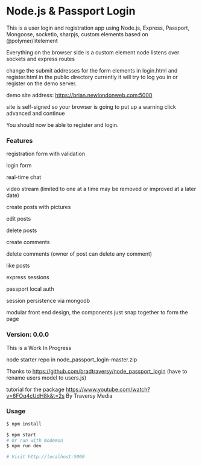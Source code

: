 # Node.js & Passport Login

This is a user login and registration app using
 Node.js,
 Express,
 Passport,
 Mongoose,
 socketio,
 sharpjs,
 custom elements based on @polymer/litelement

Everything on the browser side is a custom element
node listens over sockets and express routes

change the submit addresses for the form elements in login.html and register.html in the public directory
currently it will try to log you in or register on the demo server.

demo site address: https://brian.newlondonweb.com:5000

site is self-signed so your browser is going to put up a warning click advanced and continue

You should now be able to register and login.


### Features

registration form with validation

login form

real-time chat

video stream (limited to one at a time may be removed or improved at a later date)

create posts with pictures

edit posts

delete posts

create comments

delete comments (owner of post can delete any comment)

like posts

express sessions

passport local auth

session persistence via mongodb

modular front end design, the components just snap together to form the page



### Version: 0.0.0

This is a Work In Progress

node starter repo in node_passport_login-master.zip

Thanks to https://github.com/bradtraversy/node_passport_login (have to rename users model to users.js)

tutorial for the package https://www.youtube.com/watch?v=6FOq4cUdH8k&t=2s By Traversy Media

### Usage

```sh
$ npm install
```

```sh
$ npm start
# Or run with Nodemon
$ npm run dev

# Visit http://localhost:5000
```

